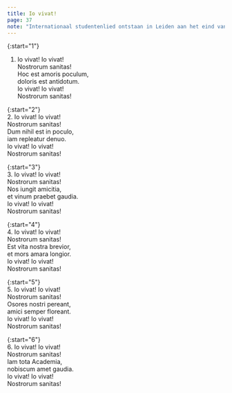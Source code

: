 ```yaml
---
title: Io vivat!
page: 37
note: "Internationaal studentenlied ontstaan in Leiden aan het eind van de 18e eeuw"
---  
```


{:start="1"}  
1. Io vivat! Io vivat!  
Nostrorum sanitas!  
Hoc est amoris poculum,  
doloris est antidotum.  
Io vivat! Io vivat!  
Nostrorum sanitas!  


{:start="2"}  
2. Io vivat! Io vivat!  
Nostrorum sanitas!  
Dum nihil est in poculo,  
iam repleatur denuo.  
Io vivat! Io vivat!  
Nostrorum sanitas!  


{:start="3"}  
3. Io vivat! Io vivat!  
Nostrorum sanitas!  
Nos iungit amicitia,  
et vinum praebet gaudia.  
Io vivat! Io vivat!  
Nostrorum sanitas!  


{:start="4"}  
4. Io vivat! Io vivat!  
Nostrorum sanitas!  
Est vita nostra brevior,  
et mors amara longior.  
Io vivat! Io vivat!  
Nostrorum sanitas!  


{:start="5"}  
5. Io vivat! Io vivat!  
Nostrorum sanitas!  
Osores nostri pereant,  
amici semper floreant.  
Io vivat! Io vivat!  
Nostrorum sanitas!  


{:start="6"}  
6. Io vivat! Io vivat!  
Nostrorum sanitas!  
Iam tota Academia,  
nobiscum amet gaudia.  
Io vivat! Io vivat!  
Nostrorum sanitas!  